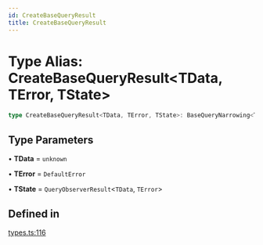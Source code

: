 ```yaml
---
id: CreateBaseQueryResult
title: CreateBaseQueryResult
---
```


# Type Alias: CreateBaseQueryResult\<TData, TError, TState\>

```ts
type CreateBaseQueryResult<TData, TError, TState>: BaseQueryNarrowing<TData, TError> & MapToSignals<OmitKeyof<TState, keyof BaseQueryNarrowing, "safely">>;
```

## Type Parameters

• **TData** = `unknown`

• **TError** = `DefaultError`

• **TState** = `QueryObserverResult`\<`TData`, `TError`\>

## Defined in

[types.ts:116](https://github.com/TanStack/query/blob/dac5da5416b82b0be38a8fb34dde1fc6670f0a59/packages/angular-query-experimental/src/types.ts#L116)
